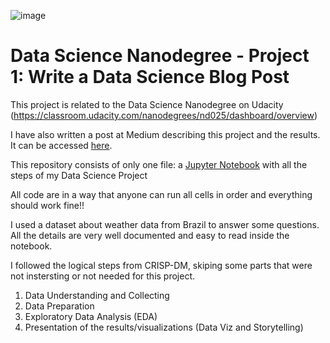 ![image](https://user-images.githubusercontent.com/7256682/154767526-b3135f7f-5da9-481c-8f22-d1f504f16d3f.png)

# Data Science Nanodegree - Project 1: Write a Data Science Blog Post

This project is related to the Data Science Nanodegree on Udacity (https://classroom.udacity.com/nanodegrees/nd025/dashboard/overview)

I have also written a post at Medium describing this project and the results. It can be accessed [here](https://medium.com/@alexkeila/analysis-of-the-weather-from-brazil-in-the-year-2021-9b28c5c839e).


This repository consists of only one file: a [Jupyter Notebook](https://github.com/alexkeila/udacity_data_science_nanodegree/blob/main/Project%20-%20Write%20a%20Data%20Science%20Blog%20Post.ipynb) with all the steps of my Data Science Project

All code are in a way that anyone can run all cells in order and everything should work fine!!

I used a dataset about weather data from Brazil to answer some questions. All the details are very well documented and easy to read inside the notebook.

I followed the logical steps from CRISP-DM, skiping some parts that were not instersting or not needed for this project.

1. Data Understanding and Collecting
2. Data Preparation
3. Exploratory Data Analysis (EDA)
4. Presentation of the results/visualizations (Data Viz and Storytelling)

